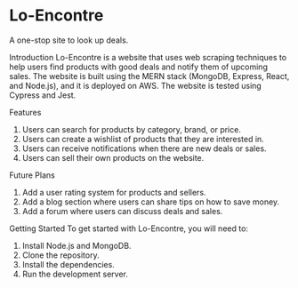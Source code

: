 # Lo-Encontre
A one-stop site to look up deals.

Introduction
Lo-Encontre is a website that uses web scraping techniques to help users find products with good deals and notify them of upcoming sales. The website is built using the MERN stack (MongoDB, Express, React, and Node.js), and it is deployed on AWS. The website is tested using Cypress and Jest.

Features
1. Users can search for products by category, brand, or price.
2. Users can create a wishlist of products that they are interested in.
3. Users can receive notifications when there are new deals or sales.
4. Users can sell their own products on the website.

Future Plans
1. Add a user rating system for products and sellers.
2. Add a blog section where users can share tips on how to save money.
3. Add a forum where users can discuss deals and sales.

Getting Started
To get started with Lo-Encontre, you will need to:

1. Install Node.js and MongoDB.
2. Clone the repository.
3. Install the dependencies.
4. Run the development server.
